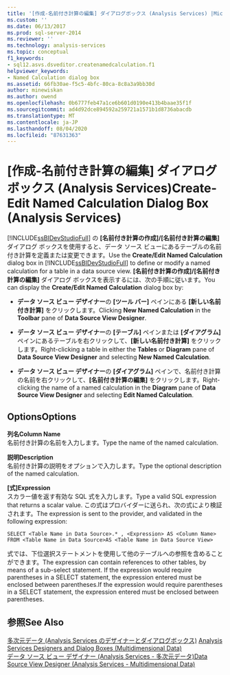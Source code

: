 ```yaml
---
title: '[作成-名前付き計算の編集] ダイアログボックス (Analysis Services) |Microsoft Docs'
ms.custom: ''
ms.date: 06/13/2017
ms.prod: sql-server-2014
ms.reviewer: ''
ms.technology: analysis-services
ms.topic: conceptual
f1_keywords:
- sql12.asvs.dsveditor.createnamedcalculation.f1
helpviewer_keywords:
- Named Calculation dialog box
ms.assetid: 66fb30ae-f5c5-4bfc-80ca-8c8a3a9bb30d
author: minewiskan
ms.author: owend
ms.openlocfilehash: 0b6777feb47a1ce6b601d0190e413b4baae35f1f
ms.sourcegitcommit: ad4d92dce894592a259721a1571b1d8736abacdb
ms.translationtype: MT
ms.contentlocale: ja-JP
ms.lasthandoff: 08/04/2020
ms.locfileid: "87631363"
---
```

# <a name="create-edit-named-calculation-dialog-box-analysis-services"></a><span data-ttu-id="a1ef0-102">[作成-名前付き計算の編集] ダイアログボックス (Analysis Services)</span><span class="sxs-lookup"><span data-stu-id="a1ef0-102">Create-Edit Named Calculation Dialog Box (Analysis Services)</span></span>
  <span data-ttu-id="a1ef0-103">[!INCLUDE[ssBIDevStudioFull](../includes/ssbidevstudiofull-md.md)] の **[名前付き計算の作成]/[名前付き計算の編集]** ダイアログ ボックスを使用すると、データ ソース ビューにあるテーブルの名前付き計算を定義または変更できます。</span><span class="sxs-lookup"><span data-stu-id="a1ef0-103">Use the **Create/Edit Named Calculation** dialog box in [!INCLUDE[ssBIDevStudioFull](../includes/ssbidevstudiofull-md.md)] to define or modify a named calculation for a table in a data source view.</span></span> <span data-ttu-id="a1ef0-104">**[名前付き計算の作成]/[名前付き計算の編集]** ダイアログ ボックスを表示するには、次の手順に従います。</span><span class="sxs-lookup"><span data-stu-id="a1ef0-104">You can display the **Create/Edit Named Calculation** dialog box by:</span></span>  
  
-   <span data-ttu-id="a1ef0-105">**データ ソース ビュー デザイナー**の **[ツール バー]** ペインにある **[新しい名前付き計算]** をクリックします。</span><span class="sxs-lookup"><span data-stu-id="a1ef0-105">Clicking **New Named Calculation** in the **Toolbar** pane of **Data Source View Designer**.</span></span>  
  
-   <span data-ttu-id="a1ef0-106">**データ ソース ビュー デザイナー**の **[テーブル]** ペインまたは **[ダイアグラム]** ペインにあるテーブルを右クリックして、**[新しい名前付き計算]** をクリックします。</span><span class="sxs-lookup"><span data-stu-id="a1ef0-106">Right-clicking a table in either the **Tables** or **Diagram** pane of **Data Source View Designer** and selecting **New Named Calculation**.</span></span>  
  
-   <span data-ttu-id="a1ef0-107">**データ ソース ビュー デザイナー**の **[ダイアグラム]** ペインで、名前付き計算の名前を右クリックして、**[名前付き計算の編集]** をクリックします。</span><span class="sxs-lookup"><span data-stu-id="a1ef0-107">Right-clicking the name of a named calculation in the **Diagram** pane of **Data Source View Designer** and selecting **Edit Named Calculation**.</span></span>  
  
## <a name="options"></a><span data-ttu-id="a1ef0-108">Options</span><span class="sxs-lookup"><span data-stu-id="a1ef0-108">Options</span></span>  
 <span data-ttu-id="a1ef0-109">**列名**</span><span class="sxs-lookup"><span data-stu-id="a1ef0-109">**Column Name**</span></span>  
 <span data-ttu-id="a1ef0-110">名前付き計算の名前を入力します。</span><span class="sxs-lookup"><span data-stu-id="a1ef0-110">Type the name of the named calculation.</span></span>  
  
 <span data-ttu-id="a1ef0-111">**説明**</span><span class="sxs-lookup"><span data-stu-id="a1ef0-111">**Description**</span></span>  
 <span data-ttu-id="a1ef0-112">名前付き計算の説明をオプションで入力します。</span><span class="sxs-lookup"><span data-stu-id="a1ef0-112">Type the optional description of the named calculation.</span></span>  
  
 <span data-ttu-id="a1ef0-113">**[式]**</span><span class="sxs-lookup"><span data-stu-id="a1ef0-113">**Expression**</span></span>  
 <span data-ttu-id="a1ef0-114">スカラー値を返す有効な SQL 式を入力します。</span><span class="sxs-lookup"><span data-stu-id="a1ef0-114">Type a valid SQL expression that returns a scalar value.</span></span> <span data-ttu-id="a1ef0-115">この式はプロバイダーに送られ、次の式により検証されます。</span><span class="sxs-lookup"><span data-stu-id="a1ef0-115">The expression is sent to the provider, and validated in the following expression:</span></span>  
  
```  
SELECT <Table Name in Data Source>.* , <Expression> AS <Column Name> FROM <Table Name in Data Source>AS <Table Name in Data Source View>  
```  
  
 <span data-ttu-id="a1ef0-116">式では、下位選択ステートメントを使用して他のテーブルへの参照を含めることができます。</span><span class="sxs-lookup"><span data-stu-id="a1ef0-116">The expression can contain references to other tables, by means of a sub-select statement.</span></span> <span data-ttu-id="a1ef0-117">If the expression would require parentheses in a SELECT statement, the expression entered must be enclosed between parentheses.</span><span class="sxs-lookup"><span data-stu-id="a1ef0-117">If the expression would require parentheses in a SELECT statement, the expression entered must be enclosed between parentheses.</span></span>  
  
## <a name="see-also"></a><span data-ttu-id="a1ef0-118">参照</span><span class="sxs-lookup"><span data-stu-id="a1ef0-118">See Also</span></span>  
 <span data-ttu-id="a1ef0-119">[多次元データ &#40;Analysis Services のデザイナーとダイアログボックス&#41;](analysis-services-designers-and-dialog-boxes-multidimensional-data.md) </span><span class="sxs-lookup"><span data-stu-id="a1ef0-119">[Analysis Services Designers and Dialog Boxes &#40;Multidimensional Data&#41;](analysis-services-designers-and-dialog-boxes-multidimensional-data.md) </span></span>  
 [<span data-ttu-id="a1ef0-120">データ ソース ビュー デザイナー (Analysis Services - 多次元データ)</span><span class="sxs-lookup"><span data-stu-id="a1ef0-120">Data Source View Designer &#40;Analysis Services - Multidimensional Data&#41;</span></span>](data-source-view-designer-analysis-services-multidimensional-data.md)  
  
  
